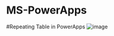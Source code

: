 # MS-PowerApps

#Repeating Table in PowerApps
![image](https://user-images.githubusercontent.com/45258794/155527109-4e9b78e6-7101-46ab-ae2e-fee732f806a1.png)

